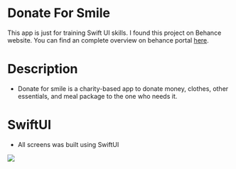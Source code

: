# Donate For Smile

This app is just for training Swift UI skills. I found this project on Behance website. You can find an complete overview on behance portal [here](https://www.behance.net/gallery/135795003/Donate-For-Smile-Donation-App-Case-Study-UI-UX-Design).

# Description
- Donate for smile is a charity-based app to donate money, clothes, other essentials, and meal package to the one who needs it.

# SwiftUI
- All screens was built using SwiftUI

![](https://github.com/kleytonandroid/donateforsmile/blob/main/Demo.gif)
  
